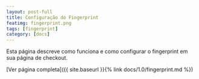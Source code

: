 ```yaml
---
layout: post-full
title: Configuração do Fingerprint
featimg: fingerprint.png
tags: [fingerprint]
category: [docs]
---
```


Esta página descreve como funciona e como configurar o fingerprint em sua página de checkout.  

[Ver página completa]({{ site.baseurl }}{% link docs/1.0/fingerprint.md %})  